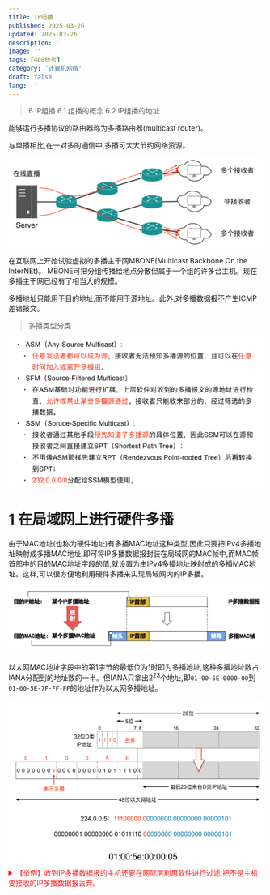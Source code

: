 ```yaml
---
title: IP组播
published: 2025-03-26
updated: 2025-03-26
description: ''
image: ''
tags: [408统考]
category: '计算机网络'
draft: false 
lang: ''
---
```


> 6 IP组播 6.1 组播的概念 6.2 IP组播的地址


能够运行多播协议的路由器称为多播路由器(multicast router)。

与单播相比,在一对多的通信中,多播可大大节约网络资源。

<img src="https://raw.githubusercontent.com/MRchenyuheng/Blog_Pic_Bed/main/NET/20250326212932101.png"/>

在互联网上开始试验虚拟的多播主干网MBONE(Multicast Backbone On the InterNEt)。 MBONE可把分组传播给地点分散但属于一个组的许多台主机。现在多播主干网已经有了相当大的规模。

多播地址只能用于目的地址,而不能用于源地址。此外,对多播数据报不产生ICMP差错报文。

> 多播类型分类

<img src="https://raw.githubusercontent.com/MRchenyuheng/Blog_Pic_Bed/main/NET/20250326213439028.png"/>

# 1 在局域网上进行硬件多播

由于MAC地址(也称为硬件地址)有多播MAC地址这种类型,因此只要把IPv4多播地址映射成多播MAC地址,即可将IP多播数据报封装在局域网的MAC帧中,而MAC帧首部中的目的MAC地址字段的值,就设置为由IPv4多播地址映射成的多播MAC地址。这样,可以很方便地利用硬件多播来实现局域网内的IP多播。

<img src="https://raw.githubusercontent.com/MRchenyuheng/Blog_Pic_Bed/main/NET/20250327120433338.png"/>

以太网MAC地址字段中的第1字节的最低位为1时即为多播地址,这种多播地址数占IANA分配到的地址数的一半。但IANA只拿出$2^{23}$个地址,即`01-00-5E-0000-00`到`01-00-5E-7F-FF-FF`的地址作为以太网多播地址。

<img src="https://raw.githubusercontent.com/MRchenyuheng/Blog_Pic_Bed/main/OS/20250326212348710.png"/>

<details style="color: darkred;">
  <summary style="cursor: pointer; color:rgb(246, 28, 28);">
  【举例】收到IP多播数据报的主机还要在网际层利用软件进行过滤,把不是主机要接收的IP多播数据报丢弃。
  </summary>
  <div style="padding: 10px; border: 1px solid #ccc; margin-top: 5px;">
    <img src="https://raw.githubusercontent.com/MRchenyuheng/Blog_Pic_Bed/main/NET/20250327121220376.png"/>
  </div>
</details>

